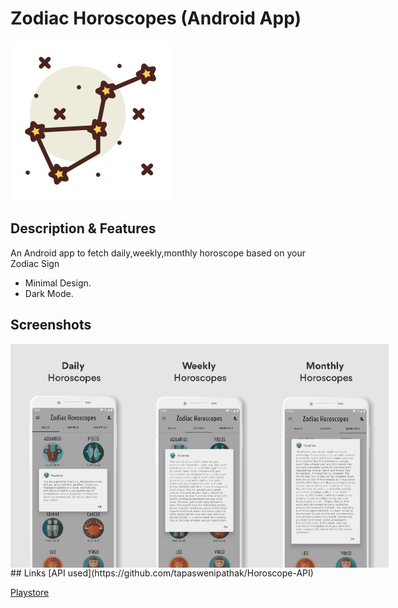 # Zodiac Horoscopes (Android App)

![App Logo](https://github.com/Fewrie/Zodiac-Horoscopes/blob/master/images/constellation.png "Icon")

## Description & Features
An Android app to fetch daily,weekly,monthly horoscope based on your Zodiac Sign
* Minimal Design.
* Dark Mode.

## Screenshots
<div style="display:flex;">
<img alt="App image" src="images/daily.jpg" width="40%">
<img alt="App image" src="images/weekly.jpg" width="40%">
<img alt="App image" src="images/monthly.jpg" width="40%">
</div>
## Links
[API used](https://github.com/tapaswenipathak/Horoscope-API)

[Playstore](https://play.google.com/store/apps/details?id=com.enigmaticdevs.zodiachoroscopes)
